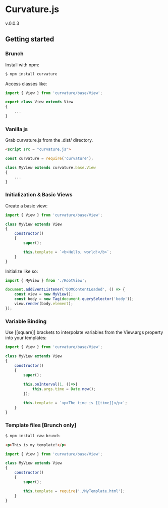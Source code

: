 # Curvature.js

v.0.0.3

## Getting started

### Brunch

Install with npm:

```sh
$ npm install curvature
```

Access classes like:

```javascript
import { View } from 'curvature/base/View';

export class View extends View
{
    ...
}
```

### Vanilla js

Grab curvature.js from the .dist/ directory.

```html
<script src = "curvature.js">
```

```javascript
const curvature = require('curvature');

class MyView extends curvature.base.View
{
    ...
}
```

### Initialization & Basic Views

Create a basic view:

```javascript
import { View } from 'curvature/base/View';

class MyView extends View
{
    constructor()
    {  
        super();

        this.template = `<b>Hello, world!</b>`;
    }
}
```

Initialize like so:

```javascript
import { MyView } from './RootView';

document.addEventListener('DOMContentLoaded', () => {
	const view = new MyView();
	const body = new Tag(document.querySelector('body'));
	view.render(body.element);
});

```

### Variable Binding

Use [[square]] brackets to interpolate variables from the View.args property into your templates:

```javascript
import { View } from 'curvature/base/View';

class MyView extends View
{
    constructor()
    {  
        super();
        
        this.onInterval(1, ()=>{
            this.args.time = Date.now();
        });

        this.template = `<p>The time is [[time]]</p>`;
    }
}
```

### Template files \[Brunch only\]

```sh
$ npm install raw-brunch
```

```html
<p>This is my template!</p>
```

```javascript
import { View } from 'curvature/base/View';

class MyView extends View
{
    constructor()
    {  
        super();

        this.template = require('./MyTemplate.html');
    }
}
```















